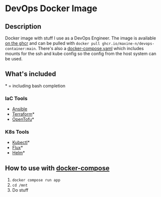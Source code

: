 # DevOps Docker Image

## Description
Docker image with stuff I use as a DevOps Engineer. The image is available [on the ghcr](https://github.com/Maxine-N/DevOps-Container/pkgs/container/devops-container) and can be pulled with `docker pull ghcr.io/maxine-n/devops-container:main`. There's also a [docker-compose.yaml](docker-compose.example.yaml) which includes mounts for the ssh and kube config so the config from the host system can be used.

## What's included
\* = including bash completion

### IaC Tools
- [Ansible](https://www.ansible.com)
- [Terraform](https://www.terraform.io)*
- [OpenTofu](https://opentofu.org)*

### K8s Tools
- [Kubectl](https://kubernetes.io/de/docs/reference/kubectl)*
- [Flux](https://fluxcd.io)*
- [Helm](https://helm.sh)*

## How to use with [docker-compose](docker-compose.example.yaml)
1) `docker compose run app`
2) `cd /mnt`
3) Do stuff